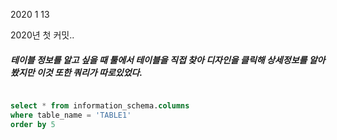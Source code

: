 2020 1 13

2020년 첫 커밋..

##### 테이블 정보를 알고 싶을 때 툴에서 테이블을 직접 찾아 디자인을 클릭해 상세정보를 알아봤지만 이것 또한 쿼리가 따로있었다. 

```sql

select * from information_schema.columns
where table_name = 'TABLE1'
order by 5

```

